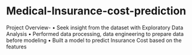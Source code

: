 # Medical-Insurance-cost-prediction
Project Overview-
• Seek insight from the dataset with Exploratory Data Analysis
• Performed data processing, data engineering to prepare data before modeling
• Built a model to predict Insurance Cost based on the features
